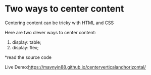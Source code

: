 # Two ways to center content

Centering content can be tricky with HTML and CSS

Here are two clever ways to center content:
1) display: table;
2) display: flex;

*read the source code

Live Demo:https://mavnyin88.github.io/centerverticalandhorizontal/
